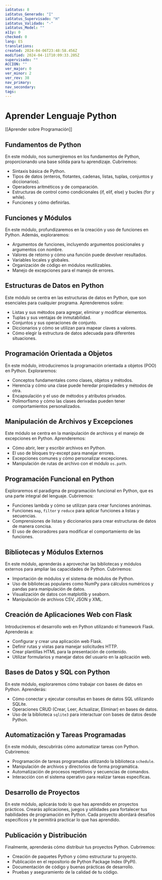 ```yaml
---
iaStatus: 8
iaStatus_Generado: "I"
iaStatus_Supervisado: "H"
iaStatus_Validado: "-"
iaStatus_Model: ""
a11y: 0
checked: 0
lang: ES
translations: 
created: 2024-04-06T23:48:58.456Z
modified: 2024-04-11T10:09:33.205Z
supervisado: ""
ACCION: ""
ver_major: 0
ver_minor: 2
ver_rev: 38
nav_primary: 
nav_secondary: 
tags:
---
```

# Aprender Lenguaje Python

[[Aprender sobre Programación]]

## Fundamentos de Python

En este módulo, nos sumergiremos en los fundamentos de Python, proporcionando una base sólida para tu aprendizaje. Cubriremos:

- Sintaxis básica de Python.
- Tipos de datos (enteros, flotantes, cadenas, listas, tuplas, conjuntos y diccionarios).
- Operadores aritméticos y de comparación.
- Estructuras de control como condicionales (if, elif, else) y bucles (for y while).
- Funciones y cómo definirlas.

## Funciones y Módulos

En este módulo, profundizaremos en la creación y uso de funciones en Python. Además, exploraremos:

- Argumentos de funciones, incluyendo argumentos posicionales y argumentos con nombre.
- Valores de retorno y cómo una función puede devolver resultados.
- Variables locales y globales.
- Organización de código en módulos reutilizables.
- Manejo de excepciones para el manejo de errores.

## Estructuras de Datos en Python

Este módulo se centra en las estructuras de datos en Python, que son esenciales para cualquier programa. Aprenderemos sobre:

- Listas y sus métodos para agregar, eliminar y modificar elementos.
- Tuplas y sus ventajas de inmutabilidad.
- Conjuntos y sus operaciones de conjunto.
- Diccionarios y cómo se utilizan para mapear claves a valores.
- Cómo elegir la estructura de datos adecuada para diferentes situaciones.

## Programación Orientada a Objetos

En este módulo, introduciremos la programación orientada a objetos (POO) en Python. Exploraremos:

- Conceptos fundamentales como clases, objetos y métodos.
- Herencia y cómo una clase puede heredar propiedades y métodos de otra.
- Encapsulación y el uso de métodos y atributos privados.
- Polimorfismo y cómo las clases derivadas pueden tener comportamientos personalizados.

## Manipulación de Archivos y Excepciones

Este módulo se centra en la manipulación de archivos y el manejo de excepciones en Python. Aprenderemos:

- Cómo abrir, leer y escribir archivos en Python.
- El uso de bloques try-except para manejar errores.
- Excepciones comunes y cómo personalizar excepciones.
- Manipulación de rutas de archivo con el módulo `os.path`.

## Programación Funcional en Python

Exploraremos el paradigma de programación funcional en Python, que es una parte integral del lenguaje. Cubriremos:

- Funciones lambda y cómo se utilizan para crear funciones anónimas.
- Funciones `map`, `filter` y `reduce` para aplicar funciones a listas y secuencias.
- Comprensiones de listas y diccionarios para crear estructuras de datos de manera concisa.
- El uso de decoradores para modificar el comportamiento de las funciones.

## Bibliotecas y Módulos Externos

En este módulo, aprenderás a aprovechar las bibliotecas y módulos externos para ampliar las capacidades de Python. Cubriremos:

- Importación de módulos y el sistema de módulos de Python.
- Uso de bibliotecas populares como NumPy para cálculos numéricos y pandas para manipulación de datos.
- Visualización de datos con matplotlib y seaborn.
- Manipulación de archivos CSV, JSON y XML.

## Creación de Aplicaciones Web con Flask

Introduciremos el desarrollo web en Python utilizando el framework Flask. Aprenderás a:

- Configurar y crear una aplicación web Flask.
- Definir rutas y vistas para manejar solicitudes HTTP.
- Crear plantillas HTML para la presentación de contenido.
- Utilizar formularios y manejar datos del usuario en la aplicación web.

## Bases de Datos y SQL con Python

En este módulo, exploraremos cómo trabajar con bases de datos en Python. Aprenderás:

- Cómo conectar y ejecutar consultas en bases de datos SQL utilizando SQLite.
- Operaciones CRUD (Crear, Leer, Actualizar, Eliminar) en bases de datos.
- Uso de la biblioteca `sqlite3` para interactuar con bases de datos desde Python.

## Automatización y Tareas Programadas

En este módulo, descubrirás cómo automatizar tareas con Python. Cubriremos:

- Programación de tareas programadas utilizando la biblioteca `schedule`.
- Manipulación de archivos y directorios de forma programática.
- Automatización de procesos repetitivos y secuencias de comandos.
- Interacción con el sistema operativo para realizar tareas específicas.

## Desarrollo de Proyectos

En este módulo, aplicarás todo lo que has aprendido en proyectos prácticos. Crearás aplicaciones, juegos y utilidades para fortalecer tus habilidades de programación en Python. Cada proyecto abordará desafíos específicos y te permitirá practicar lo que has aprendido.

## Publicación y Distribución

Finalmente, aprenderás cómo distribuir tus proyectos Python. Cubriremos:

- Creación de paquetes Python y cómo estructurar tu proyecto.
- Publicación en el repositorio de Python Package Index (PyPI).
- Documentación de código y buenas prácticas de desarrollo.
- Pruebas y aseguramiento de la calidad de tu código.